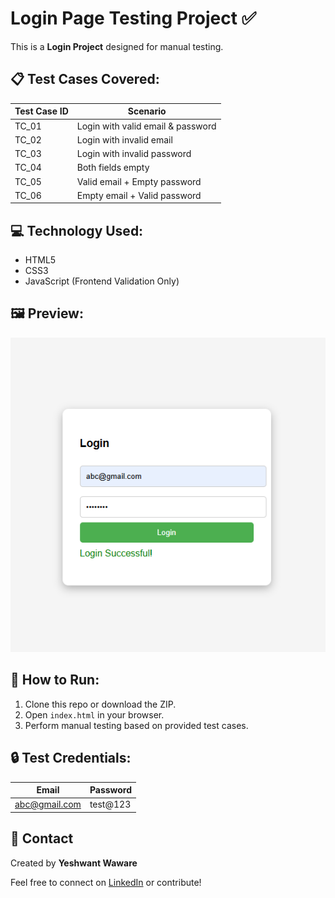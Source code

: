 
# Login Page Testing Project ✅

This is a **Login Project** designed for manual testing.

## 📋 Test Cases Covered:

| Test Case ID | Scenario |
|--------------|----------|
| TC_01 | Login with valid email & password |
| TC_02 | Login with invalid email |
| TC_03 | Login with invalid password |
| TC_04 | Both fields empty |
| TC_05 | Valid email + Empty password |
| TC_06 | Empty email + Valid password |

## 💻 Technology Used:

- HTML5
- CSS3
- JavaScript (Frontend Validation Only)

## 🖼️ Preview:

![Login Screenshot](screenshot.png)

## 🚀 How to Run:

1. Clone this repo or download the ZIP.
2. Open `index.html` in your browser.
3. Perform manual testing based on provided test cases.

## 🔒 Test Credentials:

| Email | Password |
|--------|----------|
| abc@gmail.com | test@123 |

## 📧 Contact

Created by **Yeshwant Waware**

Feel free to connect on [LinkedIn](https://www.linkedin.com/in/yashwant-wawre-689671198?utm_source=share&utm_campaign=share_via&utm_content=profile&utm_medium=android_app) or contribute!
